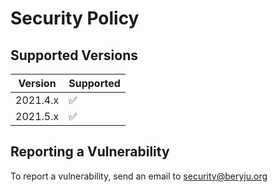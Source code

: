 # Security Policy

## Supported Versions

| Version    | Supported          |
| ---------- | ------------------ |
| 2021.4.x   | :white_check_mark: |
| 2021.5.x   | :white_check_mark: |

## Reporting a Vulnerability

To report a vulnerability, send an email to [security@beryju.org](mailto:security@beryju.org)
